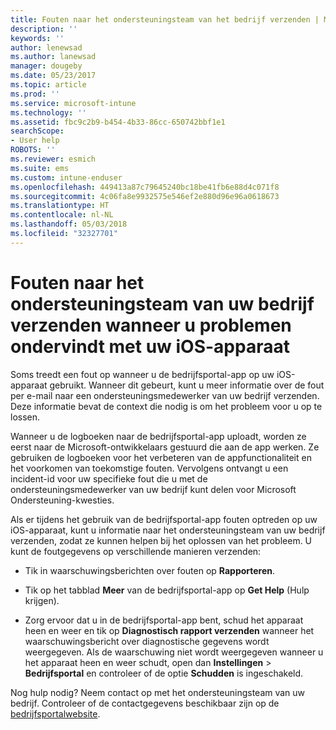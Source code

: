 ```yaml
---
title: Fouten naar het ondersteuningsteam van het bedrijf verzenden | Microsoft Docs
description: ''
keywords: ''
author: lenewsad
ms.author: lanewsad
manager: dougeby
ms.date: 05/23/2017
ms.topic: article
ms.prod: ''
ms.service: microsoft-intune
ms.technology: ''
ms.assetid: fbc9c2b9-b454-4b33-86cc-650742bbf1e1
searchScope:
- User help
ROBOTS: ''
ms.reviewer: esmich
ms.suite: ems
ms.custom: intune-enduser
ms.openlocfilehash: 449413a87c79645240bc18be41fb6e88d4c071f8
ms.sourcegitcommit: 4c06fa8e9932575e546ef2e880d96e96a0618673
ms.translationtype: HT
ms.contentlocale: nl-NL
ms.lasthandoff: 05/03/2018
ms.locfileid: "32327701"
---
```

# <a name="send-errors-to-your-company-support-for-issues-with-your-ios-device"></a>Fouten naar het ondersteuningsteam van uw bedrijf verzenden wanneer u problemen ondervindt met uw iOS-apparaat
Soms treedt een fout op wanneer u de bedrijfsportal-app op uw iOS-apparaat gebruikt. Wanneer dit gebeurt, kunt u meer informatie over de fout per e-mail naar een ondersteuningsmedewerker van uw bedrijf verzenden. Deze informatie bevat de context die nodig is om het probleem voor u op te lossen.

Wanneer u de logboeken naar de bedrijfsportal-app uploadt, worden ze eerst naar de Microsoft-ontwikkelaars gestuurd die aan de app werken. Ze gebruiken de logboeken voor het verbeteren van de appfunctionaliteit en het voorkomen van toekomstige fouten. Vervolgens ontvangt u een incident-id voor uw specifieke fout die u met de ondersteuningsmedewerker van uw bedrijf kunt delen voor Microsoft Ondersteuning-kwesties.

Als er tijdens het gebruik van de bedrijfsportal-app fouten optreden op uw iOS-apparaat, kunt u informatie naar het ondersteuningsteam van uw bedrijf verzenden, zodat ze kunnen helpen bij het oplossen van het probleem. U kunt de foutgegevens op verschillende manieren verzenden:

-   Tik in waarschuwingsberichten over fouten op **Rapporteren**.

-   Tik op het tabblad **Meer** van de bedrijfsportal-app op **Get Help** (Hulp krijgen).

-   Zorg ervoor dat u in de bedrijfsportal-app bent, schud het apparaat heen en weer en tik op **Diagnostisch rapport verzenden** wanneer het waarschuwingsbericht over diagnostische gegevens wordt weergegeven. Als de waarschuwing niet wordt weergegeven wanneer u het apparaat heen en weer schudt, open dan **Instellingen** > **Bedrijfsportal** en controleer of de optie **Schudden** is ingeschakeld.

Nog hulp nodig? Neem contact op met het ondersteuningsteam van uw bedrijf. Controleer of de contactgegevens beschikbaar zijn op de [bedrijfsportalwebsite](https://portal.manage.microsoft.com#HelpDeskDialog).

